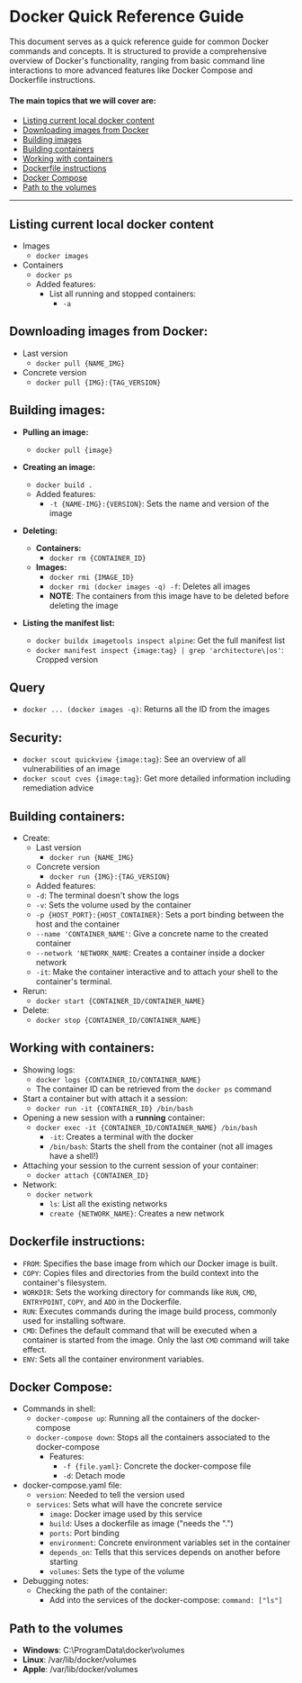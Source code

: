 # Docker Quick Reference Guide

This document serves as a quick reference guide for common Docker commands and concepts. It is structured to provide a comprehensive overview of Docker's functionality, ranging from basic command line interactions to more advanced features like Docker Compose and Dockerfile instructions.

#### The main topics that we will cover are:
- [Listing current local docker content](#listing-current-local-docker-content)
- [Downloading images from Docker](#downloading-images-from-docker)
- [Building images](#building-images)
- [Building containers](#building-containers)
- [Working with containers](#working-with-containers)
- [Dockerfile instructions](#dockerfile-instructions)
- [Docker Compose](#docker-compose)
- [Path to the volumes](#path-to-the-volumes)

---

## Listing current local docker content
- Images
    - `docker images`
- Containers
    - `docker ps`
    - Added features:
        - List all running and stopped containers:
            - `-a`

## Downloading images from Docker:
- Last version
    - `docker pull {NAME_IMG}`
- Concrete version
    - `docker pull {IMG}:{TAG_VERSION}`

## Building images:

- __Pulling an image:__
    - `docker pull {image}`

- __Creating an image:__
    - `docker build .`
    - Added features:
        - `-t {NAME-IMG}:{VERSION}`: Sets the name and version of the image
- __Deleting:__
    - __Containers:__
        - `docker rm {CONTAINER_ID}`
    - __Images:__
        - `docker rmi {IMAGE_ID}`
        - `docker rmi (docker images -q) -f`: Deletes all images
        - __NOTE__: The containers from this image have to be deleted before deleting the image
- __Listing the manifest list:__
    - `docker buildx imagetools inspect alpine`: Get the full manifest list
    - `docker manifest inspect {image:tag} | grep 'architecture\|os'`: Cropped version

## Query
- `docker ... (docker images -q)`: Returns all the ID from the images


## Security:
- `docker scout quickview {image:tag}`: See an overview of all vulnerabilities of an image
- `docker scout cves {image:tag}`: Get more detailed information including remediation advice

## Building containers:

- Create:
    - Last version
        - `docker run {NAME_IMG}`
    - Concrete version
        - `docker run {IMG}:{TAG_VERSION}`
    - Added features:
    - `-d`: The terminal doesn't show the logs
    - `-v`: Sets the volume used by the container
    - `-p {HOST_PORT}:{HOST_CONTAINER}`: Sets a port binding between the host and the container
    - `--name 'CONTAINER_NAME'`: Give a concrete name to the created container
    - `--network 'NETWORK_NAME`: Creates a container inside a docker network
    - `-it`: Make the container interactive and to attach your shell to the container's terminal.
- Rerun:
    - `docker start {CONTAINER_ID/CONTAINER_NAME}`
- Delete:
    - `docker stop {CONTAINER_ID/CONTAINER_NAME}`

## Working with containers:

- Showing logs:
    - `docker logs {CONTAINER_ID/CONTAINER_NAME}`
    - The container ID can be retrieved from the `docker ps` command
- Start a container but with attach it a session:
    - `docker run -it {CONTAINER_ID} /bin/bash`
- Opening a new session with a __running__ container:
    - `docker exec -it {CONTAINER_ID/CONTAINER_NAME} /bin/bash`
        - `-it`: Creates a terminal with the docker
        - `/bin/bash`: Starts the shell from the container (not all images have a shell!)
- Attaching your session to the current session of your container:
    - `docker attach {CONTAINER_ID}`
- Network:
    - `docker network`
        - `ls`: List all the existing networks
        - `create {NETWORK_NAME}`: Creates a new network

## Dockerfile instructions:

- `FROM`: Specifies the base image from which our Docker image is built.
- `COPY`: Copies files and directories from the build context into the container's filesystem.
- `WORKDIR`: Sets the working directory for commands like `RUN`, `CMD`, `ENTRYPOINT`, `COPY`, and `ADD` in the Dockerfile.
- `RUN`: Executes commands during the image build process, commonly used for installing software.
- `CMD`: Defines the default command that will be executed when a container is started from the image. Only the last `CMD` command will take effect.
- `ENV`: Sets all the container environment variables.

## Docker Compose:

- Commands in shell:
    - `docker-compose up`: Running all the containers of the docker-compose
    - `docker-compose down`: Stops all the containers associated to the docker-compose
        - Features:
            - `-f {file.yaml}`: Concrete the docker-compose file
            - `-d`: Detach mode
- docker-compose.yaml file:
    - `version`: Needed to tell the version used
    - `services`: Sets what will have the concrete service
        - `image`: Docker image used by this service
        - `build`: Uses a dockerfile as image ("needs the ".")
        - `ports`:  Port binding
        - `environment`: Concrete environment variables set in the container
        - `depends_on`: Tells that this services depends on another before starting
        - `volumes`: Sets the type of the volume
- Debugging notes:
    - Checking the path of the container:
        - Add into the services of the docker-compose: `command: ["ls"]`

## Path to the volumes

- **Windows**: C:\ProgramData\docker\volumes
- **Linux**: /var/lib/docker/volumes
- **Apple**: /var/lib/docker/volumes
